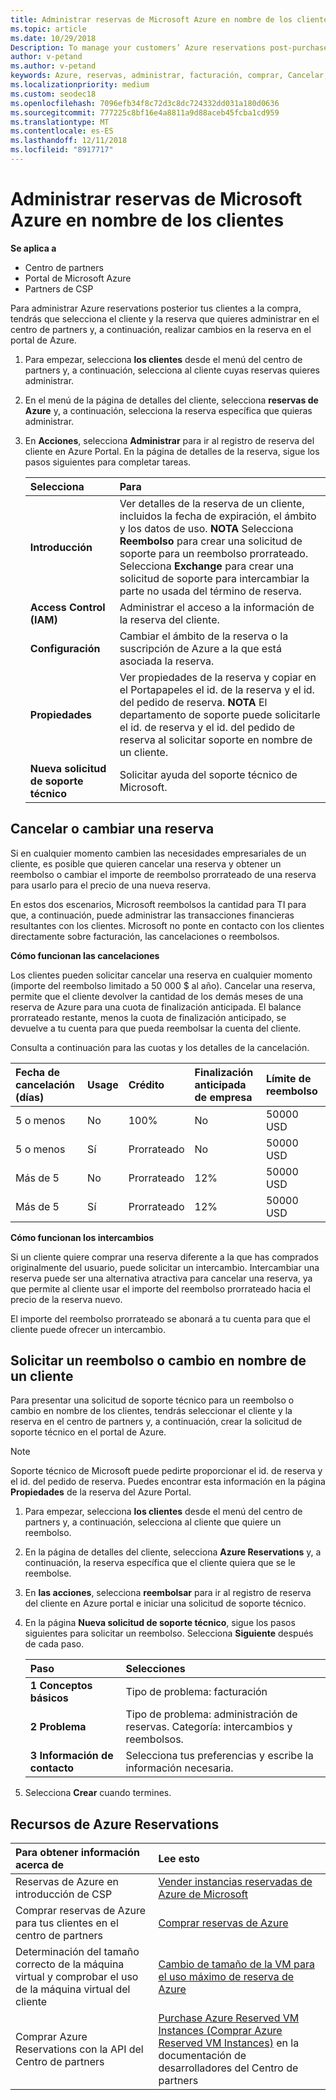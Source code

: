 ```yaml
---
title: Administrar reservas de Microsoft Azure en nombre de los clientes | Centro de partners
ms.topic: article
ms.date: 10/29/2018
Description: To manage your customers’ Azure reservations post-purchase, you’ll select the customer and reservation you want to manage in Partner Center, and then make changes to the reservation in the Azure portal.
author: v-petand
ms.author: v-petand
keywords: Azure, reservas, administrar, facturación, comprar, Cancelar, exchange, tarifa de finalización anticipada
ms.localizationpriority: medium
ms.custom: seodec18
ms.openlocfilehash: 7096efb34f8c72d3c8dc724332dd031a180d0636
ms.sourcegitcommit: 777225c8bf16e4a8811a9d88aceb45fcba1cd959
ms.translationtype: MT
ms.contentlocale: es-ES
ms.lasthandoff: 12/11/2018
ms.locfileid: "8917717"
---
```

# <a name="manage-microsoft-azure-reservations-on-behalf-of-your-customers"></a>Administrar reservas de Microsoft Azure en nombre de los clientes

**Se aplica a**

-  Centro de partners
-  Portal de Microsoft Azure
-  Partners de CSP

Para administrar Azure reservations posterior tus clientes a la compra, tendrás que selecciona el cliente y la reserva que quieres administrar en el centro de partners y, a continuación, realizar cambios en la reserva en el portal de Azure. 

1. Para empezar, selecciona **los clientes** desde el menú del centro de partners y, a continuación, selecciona al cliente cuyas reservas quieres administrar. 

2. En el menú de la página de detalles del cliente, selecciona **reservas de Azure** y, a continuación, selecciona la reserva específica que quieras administrar.  

3. En **Acciones**, selecciona **Administrar** para ir al registro de reserva del cliente en Azure Portal. En la página de detalles de la reserva, sigue los pasos siguientes para completar tareas.  

    | **Selecciona**   | **Para**    |
    |:-----------------------------|:-----------------|
    | **Introducción**   | Ver detalles de la reserva de un cliente, incluidos la fecha de expiración, el ámbito y los datos de uso. **NOTA** Selecciona **Reembolso** para crear una solicitud de soporte para un reembolso prorrateado. Selecciona **Exchange** para crear una solicitud de soporte para intercambiar la parte no usada del término de reserva.  
    | **Access Control (IAM)**   | Administrar el acceso a la información de la reserva del cliente.|
    | **Configuración**   | Cambiar el ámbito de la reserva o la suscripción de Azure a la que está asociada la reserva.    |
    | **Propiedades**   | Ver propiedades de la reserva y copiar en el Portapapeles el id. de la reserva y el id. del pedido de reserva. **NOTA** El departamento de soporte puede solicitarle el id. de reserva y el id. del pedido de reserva al solicitar soporte en nombre de un cliente.    |
    | **Nueva solicitud de soporte técnico**    | Solicitar ayuda del soporte técnico de Microsoft.   |
 
## <a name="cancel-or-exchange-a-reservation"></a>Cancelar o cambiar una reserva 

Si en cualquier momento cambien las necesidades empresariales de un cliente, es posible que quieren cancelar una reserva y obtener un reembolso o cambiar el importe de reembolso prorrateado de una reserva para usarlo para el precio de una nueva reserva.

En estos dos escenarios, Microsoft reembolsos la cantidad para TI para que, a continuación, puede administrar las transacciones financieras resultantes con los clientes. Microsoft no ponte en contacto con los clientes directamente sobre facturación, las cancelaciones o reembolsos.   
 

**Cómo funcionan las cancelaciones**

Los clientes pueden solicitar cancelar una reserva en cualquier momento (importe del reembolso limitado a 50 000 $ al año). Cancelar una reserva, permite que el cliente devolver la cantidad de los demás meses de una reserva de Azure para una cuota de finalización anticipada. El balance prorrateado restante, menos la cuota de finalización anticipado, se devuelve a tu cuenta para que pueda reembolsar la cuenta del cliente. 

Consulta a continuación para las cuotas y los detalles de la cancelación.


|**Fecha de cancelación**<br> (días)   |**Usage**    |**Crédito**  |**Finalización anticipada**<br> de empresa    |**Límite de reembolso** | 
|:----------------------------------|:------------|:-----------|:--------------------------------|:--------------|
|5 o menos                         | No          | 100%       | No                              | 50000 USD   |
|5 o menos                         | Sí         | Prorrateado  | No                              | 50000 USD   |
|Más de 5                        | No          | Prorrateado  | 12%                             | 50000 USD   |
|Más de 5                        | Sí         | Prorrateado  | 12%                             | 50000 USD   |


**Cómo funcionan los intercambios** 

Si un cliente quiere comprar una reserva diferente a la que has comprados originalmente del usuario, puede solicitar un intercambio. Intercambiar una reserva puede ser una alternativa atractiva para cancelar una reserva, ya que permite al cliente usar el importe del reembolso prorrateado hacia el precio de la reserva nuevo. 

El importe del reembolso prorrateado se abonará a tu cuenta para que el cliente puede ofrecer un intercambio.


## <a name="request-a-refund-or-exchange-on-behalf-of-a-customer"></a>Solicitar un reembolso o cambio en nombre de un cliente 

Para presentar una solicitud de soporte técnico para un reembolso o cambio en nombre de los clientes, tendrás seleccionar el cliente y la reserva en el centro de partners y, a continuación, crear la solicitud de soporte técnico en el portal de Azure. 

>[!NOTE]
>Soporte técnico de Microsoft puede pedirte proporcionar el id. de reserva y el id. del pedido de reserva. Puedes encontrar esta información en la página **Propiedades** de la reserva del Azure Portal. 

1. Para empezar, selecciona **los clientes** desde el menú del centro de partners y, a continuación, selecciona al cliente que quiere un reembolso. 

2. En la página de detalles del cliente, selecciona **Azure Reservations** y, a continuación, la reserva específica que el cliente quiera que se le reembolse.  

3. En **las acciones**, selecciona **reembolsar** para ir al registro de reserva del cliente en Azure portal e iniciar una solicitud de soporte técnico.  

4. En la página **Nueva solicitud de soporte técnico**, sigue los pasos siguientes para solicitar un reembolso. Selecciona **Siguiente** después de cada paso. 

    |**Paso**                    |**Selecciones**    |
    |:---------------------------|:-----------------|
    |**1 Conceptos básicos**                |Tipo de problema: facturación  |
    |**2 Problema**               |Tipo de problema: administración de reservas. Categoría: intercambios y reembolsos. |
    |**3 Información de contacto**   |Selecciona tus preferencias y escribe la información necesaria. 

5.  Selecciona **Crear** cuando termines.

## <a name="azure-reservations-resources"></a>Recursos de Azure Reservations
|**Para obtener información acerca de**   |**Lee esto**    |
|:-----------------------------|:-----------------|
|Reservas de Azure en introducción de CSP  | [Vender instancias reservadas de Azure de Microsoft](azure-reservations.md) |
|Comprar reservas de Azure para tus clientes en el centro de partners   |[Comprar reservas de Azure](azure-reservations-buying.md) |
|Determinación del tamaño correcto de la máquina virtual y comprobar el uso de la máquina virtual del cliente   |[Cambio de tamaño de la VM para el uso máximo de reserva de Azure](azure-usage.md)   |
|Comprar Azure Reservations con la API del Centro de partners | [Purchase Azure Reserved VM Instances (Comprar Azure Reserved VM Instances)](https://docs.microsoft.com/partner-center/develop/purchase-azure-reservations) en la documentación de desarrolladores del Centro de partners

